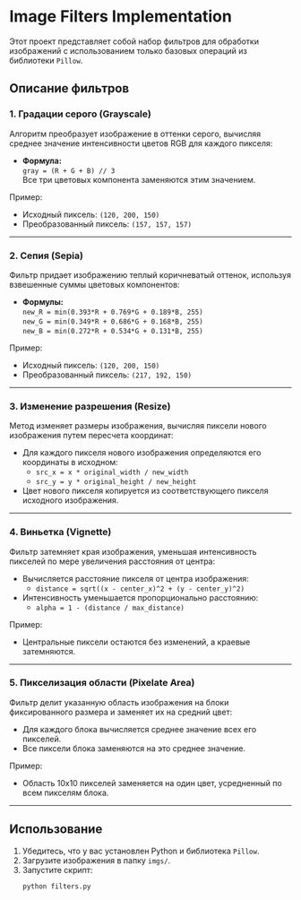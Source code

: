 # Image Filters Implementation

Этот проект представляет собой набор фильтров для обработки изображений с использованием только базовых операций из библиотеки `Pillow`. 

## Описание фильтров

### 1. **Градации серого (Grayscale)**
Алгоритм преобразует изображение в оттенки серого, вычисляя среднее значение интенсивности цветов RGB для каждого пикселя:
- **Формула:**  
  `gray = (R + G + B) // 3`  
  Все три цветовых компонента заменяются этим значением.  

Пример:
- Исходный пиксель: `(120, 200, 150)`
- Преобразованный пиксель: `(157, 157, 157)`

---

### 2. **Сепия (Sepia)**
Фильтр придает изображению теплый коричневатый оттенок, используя взвешенные суммы цветовых компонентов:
- **Формулы:**  
  `new_R = min(0.393*R + 0.769*G + 0.189*B, 255)`  
  `new_G = min(0.349*R + 0.686*G + 0.168*B, 255)`  
  `new_B = min(0.272*R + 0.534*G + 0.131*B, 255)`  

Пример:
- Исходный пиксель: `(120, 200, 150)`
- Преобразованный пиксель: `(217, 192, 150)`

---

### 3. **Изменение разрешения (Resize)**
Метод изменяет размеры изображения, вычисляя пиксели нового изображения путем пересчета координат:
- Для каждого пикселя нового изображения определяются его координаты в исходном:
  - `src_x = x * original_width / new_width`
  - `src_y = y * original_height / new_height`  
- Цвет нового пикселя копируется из соответствующего пикселя исходного изображения.

---

### 4. **Виньетка (Vignette)**
Фильтр затемняет края изображения, уменьшая интенсивность пикселей по мере увеличения расстояния от центра:
- Вычисляется расстояние пикселя от центра изображения:
  - `distance = sqrt((x - center_x)^2 + (y - center_y)^2)`
- Интенсивность уменьшается пропорционально расстоянию:
  - `alpha = 1 - (distance / max_distance)`

Пример:
- Центральные пиксели остаются без изменений, а краевые затемняются.

---

### 5. **Пикселизация области (Pixelate Area)**
Фильтр делит указанную область изображения на блоки фиксированного размера и заменяет их на средний цвет:
- Для каждого блока вычисляется среднее значение всех его пикселей.
- Все пиксели блока заменяются на это среднее значение.

Пример:
- Область 10x10 пикселей заменяется на один цвет, усредненный по всем пикселям блока.

---

## Использование
1. Убедитесь, что у вас установлен Python и библиотека `Pillow`.
2. Загрузите изображения в папку `imgs/`.
3. Запустите скрипт:
   ```bash
   python filters.py
